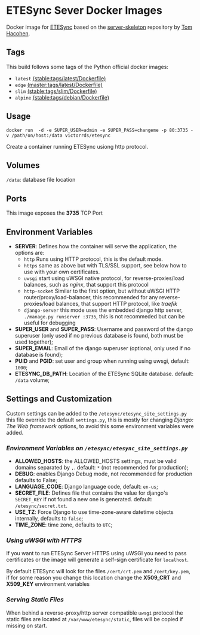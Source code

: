 # ETESync Sever Docker Images

Docker image for [ETESync](https://www.etesync.com/) based on the [server-skeleton](https://github.com/etesync/server-skeleton) repository by [Tom Hacohen](https://github.com/tasn).

## Tags

This build follows some tags of the Python official docker images:

- `latest` [(stable:tags/latest/Dockerfile)](https://github.com/victor-rds/docker-etesync-server/blob/stable/tags/latest/Dockerfile)
- `edge` [(master:tags/latest/Dockerfile)](https://github.com/victor-rds/docker-etesync-server/blob/master/tags/latest/Dockerfile)
- `slim`  [(stable:tags/slim/Dockerfile)](https://github.com/victor-rds/docker-etesync-server/blob/stable/tags/slim/Dockerfile)
- `alpine` [(stable:tags/debian/Dockerfile)](https://github.com/victor-rds/docker-etesync-server/blob/stable/tags/alpine/Dockerfile)

## Usage

```docker run  -d -e SUPER_USER=admin -e SUPER_PASS=changeme -p 80:3735 -v /path/on/host:/data victorrds/etesync```

Create a container running ETESync usiong http protocol.

## Volumes

`/data`: database file location

## Ports

This image exposes the **3735** TCP Port

## Environment Variables

- **SERVER**: Defines how the container will serve the application, the options are:
  - `http` Runs using HTTP protocol, this is the default mode.
  - `https` same as above but with TLS/SSL support, see below how to use with your own certificates.
  - `uwsgi` start using uWSGI native protocol, for reverse-proxies/load balances, such as _nginx_, that support this protocol
  - `http-socket` Similar to the first option, but without uWSGI HTTP router/proxy/load-balancer, this recommended for any reverse-proxies/load balances, that support HTTP protocol, like _traefik_
  - `django-server` this mode uses the embedded django http server, `./manage.py runserver :3735`, this is not recommeded but can be useful for debugging
- **SUPER_USER** and **SUPER_PASS**: Username and password of the django superuser (only used if no previous database is found, both must be used together);
- **SUPER_EMAIL**: Email of the django superuser (optional, only used if no database is found);
- **PUID** and **PGID**: set user and group when running using uwsgi, default: `1000`;
- **ETESYNC_DB_PATH**: Location of the ETESync SQLite database. default: `/data` volume;

## Settings and Customization

Custom settings can be added to the `/etesync/etesync_site_settings.py` this file override the default `settings.py`, this is mostly for changing _Django: The Web framework_ options, to avoid this some environment variables were added.

### _Environment Variables on `/etesync/etesync_site_settings.py`_

- **ALLOWED_HOSTS**:  the ALLOWED_HOSTS settings, must be valid domains separated by `,`. default: `*` (not recommended for production);
- **DEBUG**: enables Django Debug mode, not recommended for production defaults to False;
- **LANGUAGE_CODE**: Django language code, default: `en-us`;
- **SECRET_FILE**: Defines file that contains the value for django's `SECRET_KEY` if not found a new one is generated. default: `/etesync/secret.txt`.
- **USE_TZ**: Force Django to use time-zone-aware datetime objects internally, defaults to `false`;
- **TIME_ZONE**: time zone, defaults to `UTC`;

### _Using uWSGI with HTTPS_

If you want to run ETESync Server HTTPS using uWSGI you need to pass certificates or the image will generate a self-sign certificate for `localhost`.

By default ETESync will look for the files `/cert/crt.pem` and `/cert/key.pem`, if for some reason you change this location change the **X509_CRT** and **X509_KEY** environment variables

### _Serving Static Files_

When behind a reverse-proxy/http server compatible `uwsgi` protocol the static files are located at `/var/www/etesync/static`, files will be copied if missing on start.